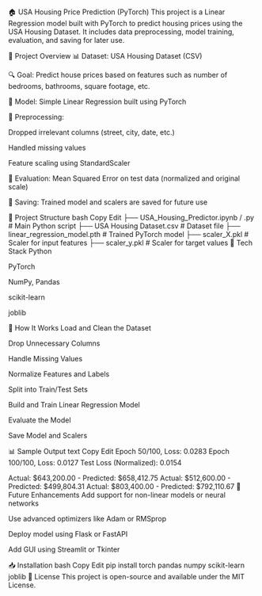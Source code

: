 🏠 USA Housing Price Prediction (PyTorch)
This project is a Linear Regression model built with PyTorch to predict housing prices using the USA Housing Dataset. It includes data preprocessing, model training, evaluation, and saving for later use.

📌 Project Overview
📊 Dataset: USA Housing Dataset (CSV)

🔍 Goal: Predict house prices based on features such as number of bedrooms, bathrooms, square footage, etc.

🧠 Model: Simple Linear Regression built using PyTorch

🧹 Preprocessing:

Dropped irrelevant columns (street, city, date, etc.)

Handled missing values

Feature scaling using StandardScaler

🧪 Evaluation: Mean Squared Error on test data (normalized and original scale)

💾 Saving: Trained model and scalers are saved for future use

📂 Project Structure
bash
Copy
Edit
├── USA_Housing_Predictor.ipynb / .py     # Main Python script
├── USA Housing Dataset.csv              # Dataset file
├── linear_regression_model.pth          # Trained PyTorch model
├── scaler_X.pkl                         # Scaler for input features
├── scaler_y.pkl                         # Scaler for target values
🔧 Tech Stack
Python

PyTorch

NumPy, Pandas

scikit-learn

joblib

🚀 How It Works
Load and Clean the Dataset

Drop Unnecessary Columns

Handle Missing Values

Normalize Features and Labels

Split into Train/Test Sets

Build and Train Linear Regression Model

Evaluate the Model

Save Model and Scalers

📊 Sample Output
text
Copy
Edit
Epoch 50/100, Loss: 0.0283
Epoch 100/100, Loss: 0.0127
Test Loss (Normalized): 0.0154

Actual: $643,200.00 - Predicted: $658,412.75
Actual: $512,600.00 - Predicted: $499,804.31
Actual: $803,400.00 - Predicted: $792,110.67
🧠 Future Enhancements
Add support for non-linear models or neural networks

Use advanced optimizers like Adam or RMSprop

Deploy model using Flask or FastAPI

Add GUI using Streamlit or Tkinter

📥 Installation
bash
Copy
Edit
pip install torch pandas numpy scikit-learn joblib
📝 License
This project is open-source and available under the MIT License.
